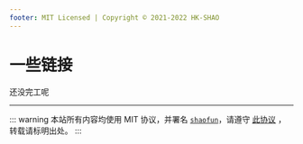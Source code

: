 ```yaml
---
footer: MIT Licensed | Copyright © 2021-2022 HK-SHAO
---
```


# 一些链接

还没完工呢

---
::: warning
本站所有内容均使用 MIT 协议，并署名 [`shaofun`](//shao.fun)，请遵守 [此协议](/LICENSE.md) ，转载请标明出处。
:::